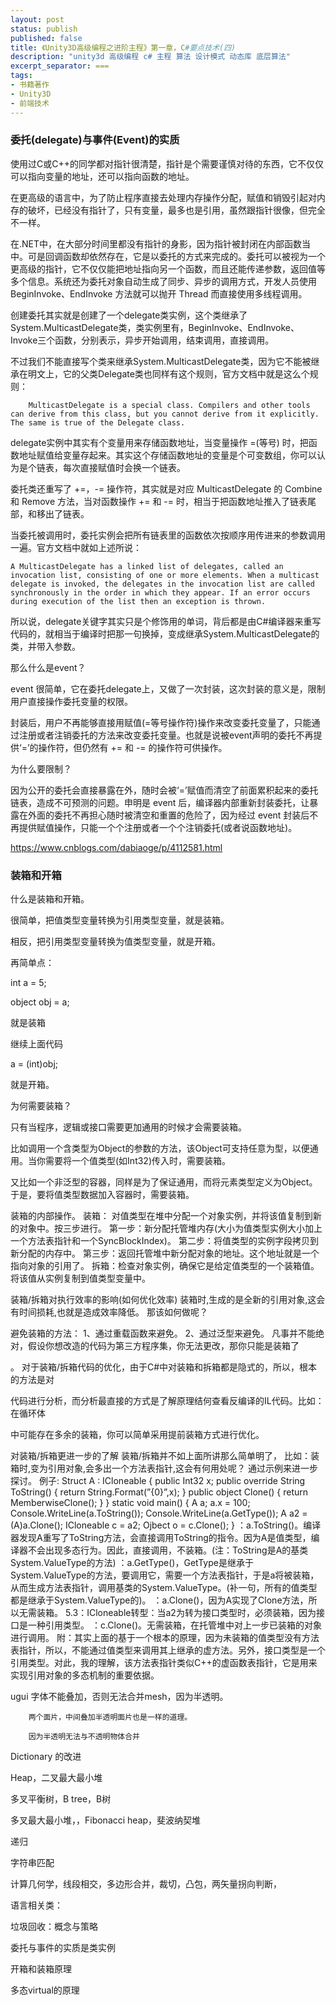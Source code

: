 ```yaml
---
layout: post
status: publish
published: false
title: 《Unity3D高级编程之进阶主程》第一章，C#要点技术(四)
description: "unity3d 高级编程 c# 主程 算法 设计模式 动态库 底层算法"
excerpt_separator: ===
tags:
- 书籍著作
- Unity3D
- 前端技术
---
```


### 委托(delegate)与事件(Event)的实质

使用过C或C++的同学都对指针很清楚，指针是个需要谨慎对待的东西，它不仅仅可以指向变量的地址，还可以指向函数的地址。

在更高级的语言中，为了防止程序直接去处理内存操作分配，赋值和销毁引起对内存的破坏，已经没有指针了，只有变量，最多也是引用，虽然跟指针很像，但完全不一样。

在.NET中，在大部分时间里都没有指针的身影，因为指针被封闭在内部函数当中。可是回调函数却依然存在，它是以委托的方式来完成的。委托可以被视为一个更高级的指针，它不仅仅能把地址指向另一个函数，而且还能传递参数，返回值等多个信息。系统还为委托对象自动生成了同步、异步的调用方式，开发人员使用 BeginInvoke、EndInvoke 方法就可以抛开 Thread 而直接使用多线程调用。

创建委托其实就是创建了一个delegate类实例，这个类继承了System.MulticastDelegate类，类实例里有，BeginInvoke、EndInvoke、Invoke三个函数，分别表示，异步开始调用，结束调用，直接调用。

不过我们不能直接写个类来继承System.MulticastDelegate类，因为它不能被继承在明文上，它的父类Delegate类也同样有这个规则，官方文档中就是这么个规则：

		MulticastDelegate is a special class. Compilers and other tools can derive from this class, but you cannot derive from it explicitly. The same is true of the Delegate class.

delegate实例中其实有个变量用来存储函数地址，当变量操作 =(等号) 时，把函数地址赋值给变量存起来。其实这个存储函数地址的变量是个可变数组，你可以认为是个链表，每次直接赋值时会换一个链表。

委托类还重写了 +=，-= 操作符，其实就是对应 MulticastDelegate 的 Combine 和 Remove 方法，当对函数操作 += 和 -= 时，相当于把函数地址推入了链表尾部，和移出了链表。

当委托被调用时，委托实例会把所有链表里的函数依次按顺序用传进来的参数调用一遍。官方文档中就如上述所说：

	A MulticastDelegate has a linked list of delegates, called an invocation list, consisting of one or more elements. When a multicast delegate is invoked, the delegates in the invocation list are called synchronously in the order in which they appear. If an error occurs during execution of the list then an exception is thrown.

所以说，delegate关键字其实只是个修饰用的单词，背后都是由C#编译器来重写代码的，就相当于编译时把那一句换掉，变成继承System.MulticastDelegate的类，并带入参数。

那么什么是event？

event 很简单，它在委托delegate上，又做了一次封装，这次封装的意义是，限制用户直接操作委托变量的权限。

封装后，用户不再能够直接用赋值(=等号操作符)操作来改变委托变量了，只能通过注册或者注销委托的方法来改变委托变量。也就是说被event声明的委托不再提供‘=’的操作符，但仍然有 += 和 -= 的操作符可供操作。

为什么要限制？

因为公开的委托会直接暴露在外，随时会被‘=’赋值而清空了前面累积起来的委托链表，造成不可预测的问题。申明是 event 后，编译器内部重新封装委托，让暴露在外面的委托不再担心随时被清空和重置的危险了，因为经过 event 封装后不再提供赋值操作，只能一个个注册或者一个个注销委托(或者说函数地址)。

https://www.cnblogs.com/dabiaoge/p/4112581.html
### 装箱和开箱

什么是装箱和开箱。

很简单，把值类型变量转换为引用类型变量，就是装箱。

相反，把引用类型变量转换为值类型变量，就是开箱。

再简单点：

int a = 5;

object obj = a;

就是装箱

继续上面代码

a = (int)obj;

就是开箱。

为何需要装箱？

只有当程序，逻辑或接口需要更加通用的时候才会需要装箱。

比如调用一个含类型为Object的参数的方法，该Object可支持任意为型，以便通用。当你需要将一个值类型(如Int32)传入时，需要装箱。

又比如一个非泛型的容器，同样是为了保证通用，而将元素类型定义为Object。于是，要将值类型数据加入容器时，需要装箱。

装箱的内部操作。 
装箱： 对值类型在堆中分配一个对象实例，并将该值复制到新的对象中。按三步进行。 
  第一步：新分配托管堆内存(大小为值类型实例大小加上一个方法表指针和一个SyncBlockIndex)。 
  第二步：将值类型的实例字段拷贝到新分配的内存中。 
  第三步：返回托管堆中新分配对象的地址。这个地址就是一个指向对象的引用了。 
拆箱：检查对象实例，确保它是给定值类型的一个装箱值。将该值从实例复制到值类型变量中。
 

装箱/拆箱对执行效率的影响(如何优化效率)
装箱时,生成的是全新的引用对象,这会有时间损耗,也就是造成效率降低。 那该如何做呢？

避免装箱的方法：
  1、通过重载函数来避免。
  2、通过泛型来避免。 
  凡事并不能绝对，假设你想改造的代码为第三方程序集，你无法更改，那你只能是装箱了

。 对于装箱/拆箱代码的优化，由于C#中对装箱和拆箱都是隐式的，所以，根本的方法是对

代码进行分析，而分析最直接的方式是了解原理结何查看反编译的IL代码。比如：在循环体

中可能存在多余的装箱，你可以简单采用提前装箱方式进行优化。


对装箱/拆箱更进一步的了解 装箱/拆箱并不如上面所讲那么简单明了，
比如：装箱时,变为引用对象,会多出一个方法表指针,这会有何用处呢？ 通过示例来进一步探讨。 
例子: 
  Struct A : ICloneable 
  { 
    public Int32 x; 
    public override String ToString() 
    { 
      return String.Format(”{0}”,x); 
    }
    public object Clone() 
    { 
      return MemberwiseClone(); 
    } 
  } 
  static void main() 
  { 
    A a; 
    a.x = 100; 
    Console.WriteLine(a.ToString()); 
    Console.WriteLine(a.GetType()); 
    A a2 = (A)a.Clone(); 
    ICloneable c = a2; Ojbect o = c.Clone(); 
  }
 ：a.ToString()。编译器发现A重写了ToString方法，会直接调用ToString的指令。因为A是值类型，编译器不会出现多态行为。因此，直接调用，不装箱。(注：ToString是A的基类System.ValueType的方法) 
 ：a.GetType()，GetType是继承于System.ValueType的方法，要调用它，需要一个方法表指针，于是a将被装箱，从而生成方法表指针，调用基类的System.ValueType。(补一句，所有的值类型都是继承于System.ValueType的)。 
 ：a.Clone()，因为A实现了Clone方法，所以无需装箱。 5.3：ICloneable转型：当a2为转为接口类型时，必须装箱，因为接口是一种引用类型。 
 ：c.Clone()。无需装箱，在托管堆中对上一步已装箱的对象进行调用。 
附：其实上面的基于一个根本的原理，因为未装箱的值类型没有方法表指针，所以，不能通过值类型来调用其上继承的虚方法。另外，接口类型是一个引用类型。对此，我的理解，该方法表指针类似C++的虚函数表指针，它是用来实现引用对象的多态机制的重要依据。





ugui 字体不能叠加，否则无法合并mesh，因为半透明。

		两个面片，中间叠加半透明面片也是一样的道理。

		因为半透明无法与不透明物体合并


Dictionary 的改进

Heap，二叉最大最小堆

多叉平衡树，B tree，B树

多叉最大最小堆，，Fibonacci heap，斐波纳契堆

递归

字符串匹配

计算几何学，线段相交，多边形合并，裁切，凸包，两矢量拐向判断，


语言相关类：

垃圾回收：概念与策略

委托与事件的实质是类实例

开箱和装箱原理

多态virtual的原理

